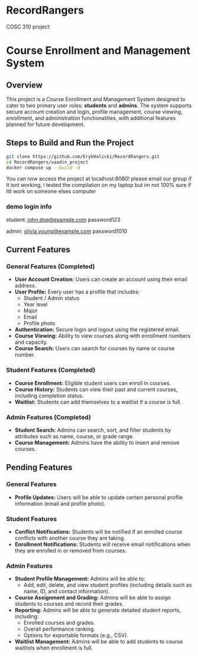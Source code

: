 # RecordRangers
COSC 310 project
# Course Enrollment and Management System

## Overview
This project is a Course Enrollment and Management System designed to cater to two primary user roles: **students** and **admins**. The system supports secure account creation and login, profile management, course viewing, enrollment, and administration functionalities, with additional features planned for future development.

## Steps to Build and Run the Project
```sh
git clone https://github.com/ErykHalicki/RecordRangers.git
cd RecordRangers/vaadin_project
docker compose up --build -d
```

You can now access the project at localhost:8080!
please email our group if it isnt working, i tested the compilation on my laptop but im not 100% sure if itll work on someone elses computer

### demo login info
student:
john.doe@example.com
password123

admin:
olivia.young@example.com
password1010

## Current Features

### General Features (Completed)
- **User Account Creation:** Users can create an account using their email address.
- **User Profile:** Every user has a profile that includes:
  - Student / Admin status
  - Year level
  - Major
  - Email
  - Profile photo
- **Authentication:** Secure login and logout using the registered email.
- **Course Viewing:** Ability to view courses along with enrollment numbers and capacity.
- **Course Search:** Users can search for courses by name or course number.

### Student Features (Completed)
- **Course Enrollment:** Eligible student users can enroll in courses.
- **Course History:** Students can view their past and current courses, including completion status.
- **Waitlist:** Students can add themselves to a waitlist if a course is full.

### Admin Features (Completed)
- **Student Search:** Admins can search, sort, and filter students by attributes such as name, course, or grade range.
- **Course Management:** Admins have the ability to insert and remove courses.

## Pending Features

### General Features
- **Profile Updates:** Users will be able to update certain personal profile information (email and profile photo).

### Student Features
- **Conflict Notifications:** Students will be notified if an enrolled course conflicts with another course they are taking.
- **Enrollment Notifications:** Students will receive email notifications when they are enrolled in or removed from courses.

### Admin Features
- **Student Profile Management:** Admins will be able to:
  - Add, edit, delete, and view student profiles (including details such as name, ID, and contact information).
- **Course Assignment and Grading:** Admins will be able to assign students to courses and record their grades.
- **Reporting:** Admins will be able to generate detailed student reports, including:
  - Enrolled courses and grades.
  - Overall performance ranking.
  - Options for exportable formats (e.g., CSV).
- **Waitlist Management:** Admins will be able to add students to course waitlists when enrollment is full.



